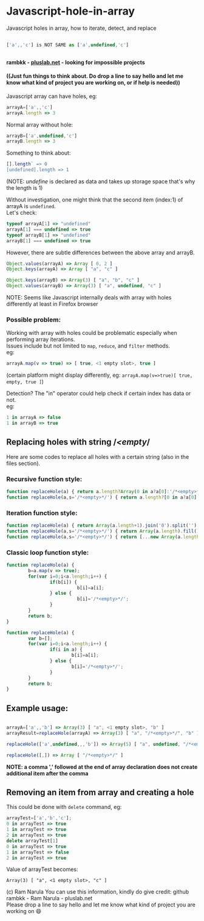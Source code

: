 # Javascript-hole-in-array
Javascript holes in array, how to iterate, detect, and replace

```JavaScript
  
['a',,'c'] is NOT SAME as ['a',undefined,'c']
  
```

**rambkk - [pluslab.net](https://pluslab.net/blog/) - looking for impossible projects**
#### ((Just fun things to think about. Do drop a line to say hello and let me know what kind of project you are working on, or if help is needed))

Javascript array can have holes, eg:
```JavaScript
arrayA=['a',,'c']
arrayA.length => 3
```
Normal array without hole:
```JavaScript
arrayB=['a',undefined,'c']
arrayB.length => 3
```
Something to think about:
```JavaScript
[].length` => 0
[undefined].length => 1
```
(NOTE: *undefine* is declared as data and takes up storage space that's why the length is 1)

Without investigation, one might think that the second item (index:1) of arrayA is `undefined`.\
Let's check:
```JavaScript
typeof arrayA[1] => "undefined"
arrayA[1] === undefined => true
typeof arrayB[1] => "undefined"
arrayB[1] === undefined => true
```

However, there are subtle differences between the above array and arrayB.
```JavaScript
Object.values(arrayA) => Array [ 0, 2 ]
Object.keys(arrayA) => Array [ "a", "c" ]

Object.keys(arrayB) => Array(3) [ "a", "b", "c" ]
Object.values(arrayB) => Array(3) [ "a", undefined, "c" ]
```
NOTE: Seems like Javascript internally deals with array with holes differently at least in Firefox browser

### Possible problem:
Working with array with holes could be problematic especially when performing array iterations.\
Issues include but not limited to `map`, `reduce`, and `filter` methods.\
eg:

```JavaScript
arrayA.map(v => true) => [ true, <1 empty slot>, true ]
```
(certain platform might display differently, eg: `arrayA.map(v=>true)[ true, empty, true ]`)

Detection? The "in" operator could help check if certain index has data or not.\
eg:
```JavaScript
1 in arrayA => false
1 in arrayB => true
```

## Replacing holes with string /*<empty*/
Here are some codes to replace all holes with a certain string (also in the files section).

### Recursive function style:
```JavaScript
function replaceHole(a) { return a.length?Array(0 in a?a[0]:'/*<empty>*/').concat(replaceHole(a.slice(1)):[]; }
function replaceHole(a,s='/*<empty>*/') { return a.length?[0 in a?a[0]:s, ...replaceHole(a.slice(1))]:[]; }
```

### Iteration function style:
```JavaScript
function replaceHole(a) { return Array(a.length+1).join('0').split('').map((_,k)=>k in a?a[k]:'/*<empty>*/'); }
function replaceHole(a,s='/*<empty>*/') { return Array(a.length).fill().map((_,k)=>k in a?a[k]:s); }
function replaceHole(a,s='/*<empty>*/') { return [...new Array(a.length)].map((_,k)=>k in a?a[k]:s); }
```

### Classic loop function style:
```JavaScript
function replaceHole(a) {
        b=a.map(v => true);
        for(var i=0;i<a.length;i++) {
                if(b[i]) { 
                          b[i]=a[i]; 
                } else {
                          b[i]='/*<empty>*/';
                }
        }
        return b;
}
```
```JavaScript
function replaceHole(a) {
        var b=[];
        for(var i=0;i<a.length;i++) {
                if(i in a) {
                        b[i]=a[i];
                } else {
                        b[i]='/*<empty>*/';
                }
        }
        return b;
}
```

## Example usage:
```JavaScript

arrayA=['a',,'b'] => Array(3) [ "a", <1 empty slot>, "b" ]
arrayResult=replaceHole(arrayA) => Array(3) [ "a", "/*<empty>*/", "b" ]

replaceHole(['a',undefined,,,'b']) => Array(5) [ "a", undefined, "/*<empty>*/", "/*<empty>*/", "b" ]

replaceHole([,]) => Array [ "/*<empty>*/" ]
```
**NOTE: a comma ',' followed at the end of array declaration does not create additional item after the comma**

## Removing an item from array and creating a hole
This could be done with `delete` command, eg:

```JavaScript
arrayTest=['a','b','c'];
0 in arrayTest => true
1 in arrayTest => true
2 in arrayTest => true
delete arrayTest[1]
0 in arrayTest => true
1 in arrayTest => false
2 in arrayTest => true
```

Value of arrayTest becomes:
```
Array(3) [ "a", <1 empty slot>, "c" ]
```


(c) Ram Narula You can use this information, kindly do give credit: github rambkk - Ram Narula - pluslab.net  
Please drop a line to say hello and let me know what kind of project you are working on 😄
